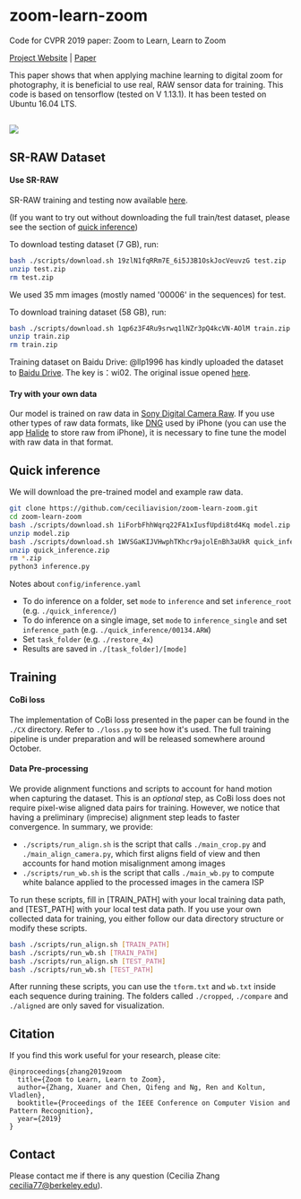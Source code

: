 # zoom-learn-zoom
Code for CVPR 2019 paper: Zoom to Learn, Learn to Zoom

<a href="https://people.eecs.berkeley.edu/~cecilia77/project-pages/zoom.html" target="_blank">Project Website</a>  |  <a href="https://arxiv.org/pdf/1905.05169.pdf" target="_blank">Paper</a>

This paper shows that when applying machine learning to digital zoom for photography, it is beneficial to use real, RAW sensor data for training. This code is based on tensorflow (tested on V 1.13.1). It has been tested on Ubuntu 16.04 LTS.

## ![](./teaser/teaser.png)


## SR-RAW Dataset

#### Use SR-RAW

SR-RAW training and testing now available <a href="https://drive.google.com/open?id=1UHKEUp77tiCZ9y05JtP6S9Tfo2RftK8m" target="_blank">here</a>.

(If you want to try out without downloading the full train/test dataset, please see the section of [quick inference](#quick-inference))

To download testing dataset (7 GB), run:
```bash
bash ./scripts/download.sh 19zlN1fqRRm7E_6i5J3B1OskJocVeuvzG test.zip
unzip test.zip
rm test.zip
```
We used 35 mm images (mostly named '00006' in the sequences) for test.

To download training dataset (58 GB), run:
```bash
bash ./scripts/download.sh 1qp6z3F4Ru9srwq1lNZr3pQ4kcVN-AOlM train.zip
unzip train.zip
rm train.zip
```

Training dataset on Baidu Drive:
@llp1996 has kindly uploaded the dataset to <a href="https://pan.baidu.com/s/1pRu7DDnpUYaPdXY8Rlb6UQ" target="_blank">Baidu Drive</a>. The key is：wi02. The original issue opened <a href="https://github.com/ceciliavision/zoom-learn-zoom/issues/8#issue-456526689"> here</a>.

#### Try with your own data

Our model is trained on raw data in <a href="http://arwviewer.com/" target="_blank">Sony Digital Camera Raw</a>. If you use other types of raw data formats, like [DNG](https://helpx.adobe.com/photoshop/digital-negative.html) used by iPhone (you can use the app [Halide](https://itunes.apple.com/us/app/halide-camera/id885697368?mt=8) to store raw from iPhone), it is necessary to fine tune the model with raw data in that format.

## Quick inference

We will download the pre-trained model and example raw data.

```bash
git clone https://github.com/ceciliavision/zoom-learn-zoom.git
cd zoom-learn-zoom
bash ./scripts/download.sh 1iForbFhhWqrq22FA1xIusfUpdi8td4Kq model.zip
unzip model.zip
bash ./scripts/download.sh 1WVSGaKIJVHwphTKhcr9ajolEnBh3aUkR quick_inference.zip
unzip quick_inference.zip
rm *.zip
python3 inference.py
```

Notes about `config/inference.yaml`
- To do inference on a folder, set `mode` to `inference` and set `inference_root` (e.g. `./quick_inference/`)
- To do inference on a single image, set `mode` to `inference_single` and set `inference_path`  (e.g. `./quick_inference/00134.ARW`)
- Set `task_folder` (e.g. `./restore_4x`)
- Results are saved in `./[task_folder]/[mode]`


## Training

#### CoBi loss
The implementation of CoBi loss presented in the paper can be found in the `./CX` directory. Refer to `./loss.py` to see how it's used. The full training pipeline is under preparation and will be released somewhere around October.

#### Data Pre-processing

We provide alignment functions and scripts to account for hand motion when capturing the dataset. This is an *optional* step, as CoBi loss does not require pixel-wise aligned data pairs for training. However, we notice that having a preliminary (imprecise) alignment step leads to faster convergence.  In summary, we provide:

- `./scripts/run_align.sh` is the script that calls `./main_crop.py`  and `./main_align_camera.py`, which first aligns field of view and then accounts for hand motion misalignment among images
- `./scripts/run_wb.sh` is the script that calls `./main_wb.py` to compute white balance applied to the processed images in the camera ISP

To run these scripts, fill in [TRAIN_PATH] with your local training data path, and [TEST_PATH] with your local test data path. If you use your own collected data for training, you either follow our data directory structure or modify these scripts.

```bash
bash ./scripts/run_align.sh [TRAIN_PATH]
bash ./scripts/run_wb.sh [TRAIN_PATH]
bash ./scripts/run_align.sh [TEST_PATH]
bash ./scripts/run_wb.sh [TEST_PATH]
```

After running these scripts, you can use the `tform.txt` and `wb.txt` inside each sequence during training. The folders called `./cropped`, `./compare` and `./aligned` are only saved for visualization.


## Citation

If you find this work useful for your research, please cite:

```
@inproceedings{zhang2019zoom
  title={Zoom to Learn, Learn to Zoom},
  author={Zhang, Xuaner and Chen, Qifeng and Ng, Ren and Koltun, Vladlen},
  booktitle={Proceedings of the IEEE Conference on Computer Vision and Pattern Recognition},
  year={2019}
}
```

## Contact
Please contact me if there is any question (Cecilia Zhang <cecilia77@berkeley.edu>).
